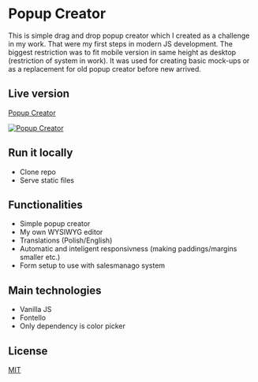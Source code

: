 # Popup Creator

This is simple drag and drop popup creator which I created as a challenge in my work. That were my first steps in modern JS development. The biggest restriction was to fit mobile version in same height as desktop (restriction of system in work). It was used for creating basic mock-ups or as a replacement for old popup creator before new arrived.

## Live version

[Popup Creator](https://pawelblaszczyk5.github.io/popup_creator/)  

[![Popup Creator](https://i.imgur.com/wT43aaI.png)](https://www.youtube.com/watch?v=ek1j272iAmc)


## Run it locally
- Clone repo
- Serve static files

## Functionalities

- Simple popup creator
- My own WYSIWYG editor
- Translations (Polish/English)
- Automatic and inteligent responsivness (making paddings/margins smaller etc.)
- Form setup to use with salesmanago system

## Main technologies

- Vanilla JS
- Fontello
- Only dependency is color picker

## License
[MIT](https://choosealicense.com/licenses/mit/)

